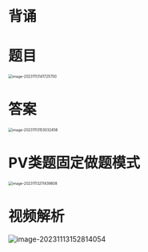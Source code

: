 # 背诵





# 题目

<img src="https://cvp.oss-cn-shanghai.aliyuncs.com/picgo/202311131417846.png" alt="image-20231113141725700" style="zoom:50%;" />



# 答案

<img src="https://cvp.oss-cn-shanghai.aliyuncs.com/picgo/202311131530608.png" alt="image-20231113153032456" style="zoom:50%;" />



# PV类题固定做题模式

<img src="https://cvp.oss-cn-shanghai.aliyuncs.com/picgo/202311132114914.png" alt="image-20231113211439808" style="zoom:50%;" />



# 视频解析

![image-20231113152814054](https://cvp.oss-cn-shanghai.aliyuncs.com/picgo/202311131528394.png)
